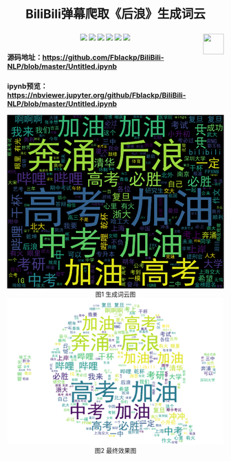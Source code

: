# <p align="center">BiliBili弹幕爬取《后浪》生成词云</p>


<p align="center">
    <a href="https://github.com/Fblackp/BiliBili-NLP"><img src="https://img.shields.io/badge/status-closed-yellow.svg"></a>
    <a href="https://github.com/python/cpython"><img src="https://img.shields.io/badge/Python-3.7-FF1493.svg"></a>
    <a href="https://github.com/Fblackp/BiliBili-NLP"><img src="https://img.shields.io/github/repo-size/Fblackp/BiliBili-NLP"></a>
    <a href="https://github.com/Fblackp/BiliBili-NLP/graphs/contributors"><img src="https://img.shields.io/github/contributors/Fblackp/BiliBili-NLP?color=blue"></a>
    <a href="https://github.com/Fblackp/BiliBili-NLP/stargazers"><img src="https://img.shields.io/github/stars/Fblackp/BiliBili-NLP?logo=github"></a>
    <a href="https://github.com/Fblackp/BiliBili-NLP/network/members"><img src="https://img.shields.io/github/forks/Fblackp/BiliBili-NLP?color=blue&logo=github"></a>
    <a href="https://www.python.org/"><img src="https://upload.wikimedia.org/wikipedia/commons/c/c3/Python-logo-notext.svg" align="right" height="48" width="48" ></a>
</p>

### 源码地址：https://github.com/Fblackp/BiliBili-NLP/blob/master/Untitled.ipynb

### ipynb预览：https://nbviewer.jupyter.org/github/Fblackp/BiliBili-NLP/blob/master/Untitled.ipynb



<td ><center><img src="media/danmu.png" >图1  生成词云图 </center></td>  
        


<td ><center><img src="media/dammu1.PNG"  >图2 最终效果图</center></td>
